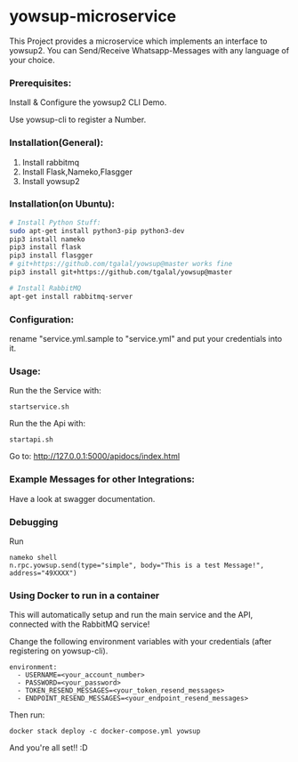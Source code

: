 # yowsup-microservice
This Project provides a microservice which implements an interface to yowsup2. You can Send/Receive Whatsapp-Messages with any language of your choice.

### Prerequisites:

Install & Configure the yowsup2 CLI Demo.

Use yowsup-cli to register a Number.



### Installation(General):

1. Install rabbitmq
2. Install Flask,Nameko,Flasgger
3. Install yowsup2

### Installation(on Ubuntu):

```bash
# Install Python Stuff:
sudo apt-get install python3-pip python3-dev
pip3 install nameko
pip3 install flask
pip3 install flasgger
# git+https://github.com/tgalal/yowsup@master works fine
pip3 install git+https://github.com/tgalal/yowsup@master 

# Install RabbitMQ
apt-get install rabbitmq-server

```


### Configuration:

rename "service.yml.sample to "service.yml" and put your credentials into it.

### Usage:

Run the the Service with:
```
startservice.sh
```

Run the the Api with:
```
startapi.sh
```



Go to:
http://127.0.0.1:5000/apidocs/index.html




### Example Messages for other Integrations:

Have a look at swagger documentation.

### Debugging

Run
```
nameko shell
n.rpc.yowsup.send(type="simple", body="This is a test Message!", address="49XXXX")
```

### Using Docker to run in a container

This will automatically setup and run the main service and the API, connected with the RabbitMQ service!

Change the following environment variables with your credentials (after registering on yowsup-cli).

```
environment:
  - USERNAME=<your_account_number>
  - PASSWORD=<your_password>
  - TOKEN_RESEND_MESSAGES=<your_token_resend_messages>
  - ENDPOINT_RESEND_MESSAGES=<your_endpoint_resend_messages>
```

Then run:

```
docker stack deploy -c docker-compose.yml yowsup
```

And you're all set!! :D

